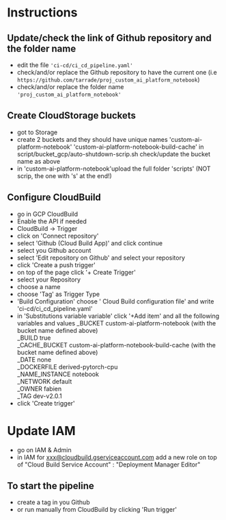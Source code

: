 # Instructions

## Update/check the link of Github repository and the folder name
- edit the file `'ci-cd/ci_cd_pipeline.yaml'`
- check/and/or replace the Github repository to have the current one (i.e `https://github.com/tarrade/proj_custom_ai_platform_notebook`)
- check/and/or replace the folder name `'proj_custom_ai_platform_notebook'`

## Create  CloudStorage buckets
- got to Storage
- create 2 buckets and they should have unique names
  'custom-ai-platform-notebook'
  'custom-ai-platform-notebook-build-cache'
  in script/bucket_gcp/auto-shutdown-scrip.sh check/update the bucket name as above
 - in 'custom-ai-platform-notebook'upload the full folder 'scripts' (NOT scrip, the one with 's' at the end!)

## Configure CloudBuild
- go in GCP  CloudBuild
- Enable the API if needed
- CloudBuild -> Trigger
- click on 'Connect repository'
- select 'Github (Cloud Build App)' and click continue
- select you Github account
- select 'Edit repository on Github' and select your repository
- click 'Create a push trigger'
- on top of the page click '+ Create  Trigger'
- select your Repository
- choose a name
- choose 'Tag' as Trigger Type
- 'Build Configuration' choose ' Cloud Build configuration file' and write 'ci-cd/ci_cd_pipeline.yaml'
- in 'Substitutions variable variable' click '+Add item' and all the following variables and values
  _BUCKET custom-ai-platform-notebook (with the bucket name defined above)  
  _BUILD true  
  _CACHE_BUCKET custom-ai-platform-notebook-build-cache (with the bucket name defined above)  
  _DATE none  
  _DOCKERFILE derived-pytorch-cpu  
  _NAME_INSTANCE notebook  
  _NETWORK default  
  _OWNER fabien  
  _TAG dev-v2.0.1 
- click 'Create trigger' 

# Update IAM
- go on IAM & Admin
- in IAM for xxx@cloudbuild.gserviceaccount.com add a new role on top of "Cloud Build Service Account" : "Deployment Manager Editor"

## To start the pipeline
- create a tag in you Github
- or run manually from CloudBuild by clicking 'Run trigger'